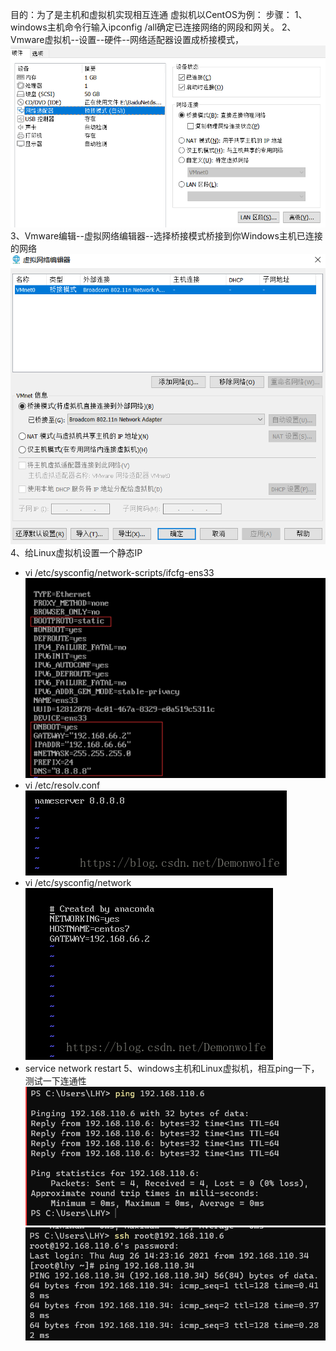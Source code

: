 目的：为了是主机和虚拟机实现相互连通
虚拟机以CentOS为例：
步骤：
1、windows主机命令行输入ipconfig /all确定已连接网络的网段和网关。
2、Vmware虚拟机--设置--硬件--网络适配器设置成桥接模式，![设置成桥接模式](./picture/1.png)
3、Vmware编辑--虚拟网络编辑器--选择桥接模式桥接到你Windows主机已连接的网络![桥接到你已连接的网络](./picture/2.png)
4、给Linux虚拟机设置一个静态IP
+ vi /etc/sysconfig/network-scripts/ifcfg-ens33
     ![编辑网卡](./picture/3.png)
+ vi /etc/resolv.conf
     ![编辑DNS](./picture/4.png)
+ vi /etc/sysconfig/network
     ![编辑网关](./picture/5.png)
+ service network restart
5、windows主机和Linux虚拟机，相互ping一下，测试一下连通性
![Windows连接Linux虚拟机](./picture/6.png)
![Linux虚拟机连接Windows](./picture/7.png)
